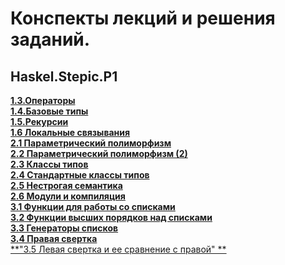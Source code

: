 ﻿#  Конспекты лекций и решения заданий.
## Haskel.Stepic.P1
[**1.3.Операторы**](https://github.com/AndrewClimber/Haskel.Stepic.P1/tree/master/1.3.%D0%9E%D0%BF%D0%B5%D1%80%D0%B0%D1%82%D0%BE%D1%80%D1%8B "1.3.Операторы")  
[**1.4.Базовые типы**](https://github.com/AndrewClimber/Haskel.Stepic.P1/tree/master/1.4.%D0%91%D0%B0%D0%B7%D0%BE%D0%B2%D1%8B%D0%B5%20%D1%82%D0%B8%D0%BF%D1%8B "1.4.Базовые типы")  
[**1.5.Рекурсии**](https://github.com/AndrewClimber/Haskel.Stepic.P1/tree/master/1.4.%D0%91%D0%B0%D0%B7%D0%BE%D0%B2%D1%8B%D0%B5%20%D1%82%D0%B8%D0%BF%D1%8B "1.5.Рекурсии")  
[**1.6 Локальные связывания**](https://github.com/AndrewClimber/Haskel.Stepic.P1/tree/master/1.6%20%D0%9B%D0%BE%D0%BA%D0%B0%D0%BB%D1%8C%D0%BD%D1%8B%D0%B5%20%D1%81%D0%B2%D1%8F%D0%B7%D1%8B%D0%B2%D0%B0%D0%BD%D0%B8%D1%8F "1.6 Локальные связывания")  
[**2.1 Параметрический полиморфизм**](https://github.com/AndrewClimber/Haskel.Stepic.P1/tree/master/2.1%20%D0%9F%D0%B0%D1%80%D0%B0%D0%BC%D0%B5%D1%82%D1%80%D0%B8%D1%87%D0%B5%D1%81%D0%BA%D0%B8%D0%B9%20%D0%BF%D0%BE%D0%BB%D0%B8%D0%BC%D0%BE%D1%80%D1%84%D0%B8%D0%B7%D0%BC "2.1 Параметрический полиморфизм")  
[**2.2 Параметрический полиморфизм (2)**](https://github.com/AndrewClimber/Haskel.Stepic.P1/tree/master/2.2%20%D0%9F%D0%B0%D1%80%D0%B0%D0%BC%D0%B5%D1%82%D1%80%D0%B8%D1%87%D0%B5%D1%81%D0%BA%D0%B8%D0%B9%20%D0%BF%D0%BE%D0%BB%D0%B8%D0%BC%D0%BE%D1%80%D1%84%D0%B8%D0%B7%D0%BC%20(2) "2.2 Параметрический полиморфизм (2)")  
[**2.3 Классы типов**](https://github.com/AndrewClimber/Haskel.Stepic.P1/tree/master/2.3%20%D0%9A%D0%BB%D0%B0%D1%81%D1%81%D1%8B%20%D1%82%D0%B8%D0%BF%D0%BE%D0%B2 "2.3 Классы типов")  
[**2.4 Стандартные классы типов**](https://github.com/AndrewClimber/Haskel.Stepic.P1/tree/master/2.4%20%D0%A1%D1%82%D0%B0%D0%BD%D0%B4%D0%B0%D1%80%D1%82%D0%BD%D1%8B%D0%B5%20%D0%BA%D0%BB%D0%B0%D1%81%D1%81%D1%8B%20%D1%82%D0%B8%D0%BF%D0%BE%D0%B2 "2.4 Стандартные классы типов")  
[**2.5 Нестрогая семантика**](https://github.com/AndrewClimber/Haskel.Stepic.P1/tree/master/2.5%20%D0%9D%D0%B5%D1%81%D1%82%D1%80%D0%BE%D0%B3%D0%B0%D1%8F%20%D1%81%D0%B5%D0%BC%D0%B0%D0%BD%D1%82%D0%B8%D0%BA%D0%B0 "2.5 Нестрогая семантика")  
[**2.6 Модули и компиляция**](https://github.com/AndrewClimber/Haskel.Stepic.P1/tree/master/2.6%20%D0%9C%D0%BE%D0%B4%D1%83%D0%BB%D0%B8%20%D0%B8%20%D0%BA%D0%BE%D0%BC%D0%BF%D0%B8%D0%BB%D1%8F%D1%86%D0%B8%D1%8F "2.6 Модули и компиляция")  
[**3.1 Функции для работы со списками**](https://github.com/AndrewClimber/Haskel.Stepic.P1/tree/master/3.1%20%D0%A4%D1%83%D0%BD%D0%BA%D1%86%D0%B8%D0%B8%20%D0%B4%D0%BB%D1%8F%20%D1%80%D0%B0%D0%B1%D0%BE%D1%82%D1%8B%20%D1%81%D0%BE%20%D1%81%D0%BF%D0%B8%D1%81%D0%BA%D0%B0%D0%BC%D0%B8 "3.1 Функции для работы со списками")  
[**3.2 Функции высших порядков над списками**](https://github.com/AndrewClimber/Haskel.Stepic.P1/tree/master/3.2%20%D0%A4%D1%83%D0%BD%D0%BA%D1%86%D0%B8%D0%B8%20%D0%B2%D1%8B%D1%81%D1%88%D0%B8%D1%85%20%D0%BF%D0%BE%D1%80%D1%8F%D0%B4%D0%BA%D0%BE%D0%B2%20%D0%BD%D0%B0%D0%B4%20%D1%81%D0%BF%D0%B8%D1%81%D0%BA%D0%B0%D0%BC%D0%B8 "3.2 Функции высших порядков над списками")  
[**3.3 Генераторы списков**](https://github.com/AndrewClimber/Haskel.Stepic.P1/tree/master/3.3%20%D0%93%D0%B5%D0%BD%D0%B5%D1%80%D0%B0%D1%82%D0%BE%D1%80%D1%8B%20%D1%81%D0%BF%D0%B8%D1%81%D0%BA%D0%BE%D0%B2 "3.3 Генераторы списков")  
[**3.4 Правая свертка**](https://github.com/AndrewClimber/Haskel.Stepic.P1/tree/master/3.4%20%D0%9F%D1%80%D0%B0%D0%B2%D0%B0%D1%8F%20%D1%81%D0%B2%D0%B5%D1%80%D1%82%D0%BA%D0%B0 "3.4 Правая свертка")  
[**"3.5 Левая свертка и ее сравнение с правой" **](https://github.com/AndrewClimber/Haskel.Stepic.P1/tree/master/3.5%20%D0%9B%D0%B5%D0%B2%D0%B0%D1%8F%20%D1%81%D0%B2%D0%B5%D1%80%D1%82%D0%BA%D0%B0%20%D0%B8%20%D0%B5%D0%B5%20%D1%81%D1%80%D0%B0%D0%B2%D0%BD%D0%B5%D0%BD%D0%B8%D0%B5%20%D1%81%20%D0%BF%D1%80%D0%B0%D0%B2%D0%BE%D0%B9 "3.5 Левая свертка и ее сравнение с правой")  

